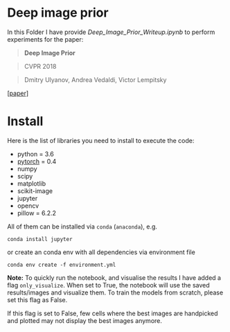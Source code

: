  # Deep image prior

In this Folder I have provide *Deep_Image_Prior_Writeup.ipynb* to perform experiments for the paper:

> **Deep Image Prior**

> CVPR 2018

> Dmitry Ulyanov, Andrea Vedaldi, Victor Lempitsky


[[paper]](https://sites.skoltech.ru/app/data/uploads/sites/25/2018/04/deep_image_prior.pdf) 


# Install

Here is the list of libraries you need to install to execute the code:
- python = 3.6
- [pytorch](http://pytorch.org/) = 0.4
- numpy
- scipy
- matplotlib
- scikit-image
- jupyter
- opencv
- pillow = 6.2.2

All of them can be installed via `conda` (`anaconda`), e.g.
```
conda install jupyter
```


or create an conda env with all dependencies via environment file

```
conda env create -f environment.yml
```

<b>Note:</b> To quickly run the notebook, and visualise the results I have added a flag <code>only_visualize</code>. When set to True, the notebook will use the saved results/images and visualize them. To train the models from scratch, please set this flag as False.

If this flag is set to False, few cells where the best images are handpicked and plotted may not display the best images anymore.